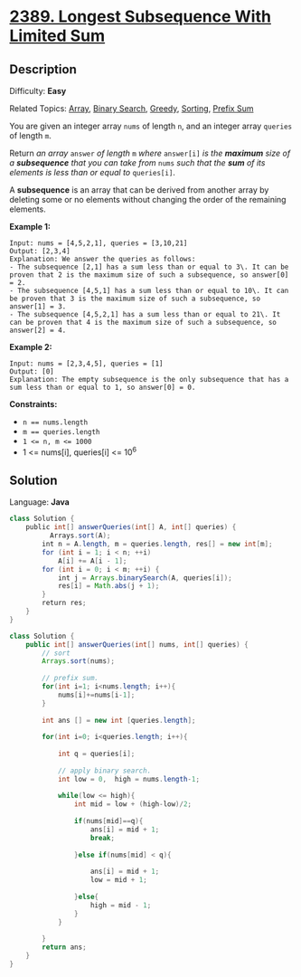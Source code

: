 # [2389\. Longest Subsequence With Limited Sum](https://leetcode.com/problems/longest-subsequence-with-limited-sum/)

## Description

Difficulty: **Easy**  

Related Topics: [Array](https://leetcode.com/tag/array/), [Binary Search](https://leetcode.com/tag/binary-search/), [Greedy](https://leetcode.com/tag/greedy/), [Sorting](https://leetcode.com/tag/sorting/), [Prefix Sum](https://leetcode.com/tag/prefix-sum/)


You are given an integer array `nums` of length `n`, and an integer array `queries` of length `m`.

Return _an array_ `answer` _of length_ `m` _where_ `answer[i]` _is the **maximum** size of a **subsequence** that you can take from_ `nums` _such that the **sum** of its elements is less than or equal to_ `queries[i]`.

A **subsequence** is an array that can be derived from another array by deleting some or no elements without changing the order of the remaining elements.

**Example 1:**

```
Input: nums = [4,5,2,1], queries = [3,10,21]
Output: [2,3,4]
Explanation: We answer the queries as follows:
- The subsequence [2,1] has a sum less than or equal to 3\. It can be proven that 2 is the maximum size of such a subsequence, so answer[0] = 2.
- The subsequence [4,5,1] has a sum less than or equal to 10\. It can be proven that 3 is the maximum size of such a subsequence, so answer[1] = 3.
- The subsequence [4,5,2,1] has a sum less than or equal to 21\. It can be proven that 4 is the maximum size of such a subsequence, so answer[2] = 4.
```

**Example 2:**

```
Input: nums = [2,3,4,5], queries = [1]
Output: [0]
Explanation: The empty subsequence is the only subsequence that has a sum less than or equal to 1, so answer[0] = 0.
```

**Constraints:**

*   `n == nums.length`
*   `m == queries.length`
*   `1 <= n, m <= 1000`
*   1 <= nums[i], queries[i] <= 10<sup>6</sup>


## Solution

Language: **Java**

```java
class Solution {
    public int[] answerQueries(int[] A, int[] queries) {
          Arrays.sort(A);
        int n = A.length, m = queries.length, res[] = new int[m];
        for (int i = 1; i < n; ++i)
            A[i] += A[i - 1];
        for (int i = 0; i < m; ++i) {
            int j = Arrays.binarySearch(A, queries[i]);
            res[i] = Math.abs(j + 1);
        }
        return res;
    }
}
```




```java
class Solution {
    public int[] answerQueries(int[] nums, int[] queries) {
        // sort 
        Arrays.sort(nums);
        
        // prefix sum.
        for(int i=1; i<nums.length; i++){
            nums[i]+=nums[i-1]; 
        }
        
        int ans [] = new int [queries.length];
        
        for(int i=0; i<queries.length; i++){
            
            int q = queries[i];
            
            // apply binary search.
            int low = 0,  high = nums.length-1;
            
            while(low <= high){
                int mid = low + (high-low)/2;
                
                if(nums[mid]==q){
                    ans[i] = mid + 1;
                    break;
                    
                }else if(nums[mid] < q){
                    
                    ans[i] = mid + 1;
                    low = mid + 1;
                    
                }else{
                    high = mid - 1;
                }
            }
            
        }
        return ans;
    }
}

```